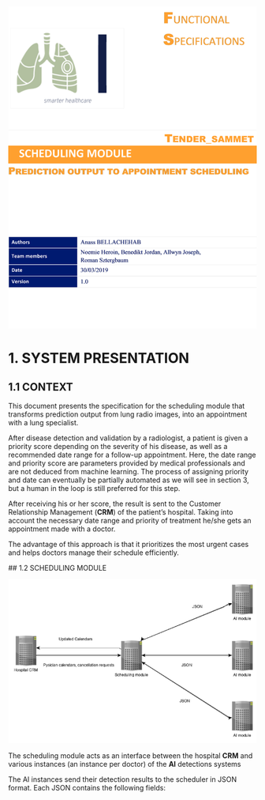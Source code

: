 ![first_page](assets/face_page.png)

# 1. SYSTEM PRESENTATION

## 1.1 CONTEXT

This document presents the specification for the scheduling module that transforms prediction output from lung radio images, into an appointment with a lung specialist.

After disease detection and validation by a radiologist, a patient is given a priority score depending on the severity of his disease, as well as a recommended date range for a follow-up appointment. Here, the date range and priority score are parameters provided by medical professionals and are not deduced from machine learning. The process of assigning priority and date can eventually be partially automated as we will see in section 3, but a human in the loop is still preferred for this step.

After receiving his or her score, the result is sent to the Customer Relationship Management (**CRM**) of the patient’s hospital. Taking into account the necessary date range and priority of treatment he/she gets an appointment made with a doctor.

The advantage of this approach is that it prioritizes the most urgent cases and helps doctors manage their schedule efficiently.


## 1.2 SCHEDULING MODULE

![schedule_module](assets/schedule_module.png)

The scheduling module acts as an interface between the hospital **CRM** and various instances (an instance per doctor) of the **AI** detections systems

The AI instances send their detection results to the scheduler in JSON format. Each JSON contains the following fields: